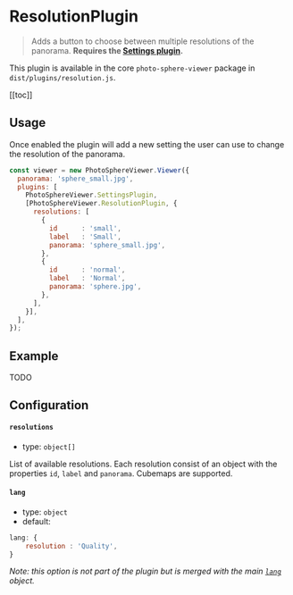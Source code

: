 # ResolutionPlugin

<ApiButton page="PSV.plugins.ResolutionPlugin.html"/>

> Adds a button to choose between multiple resolutions of the panorama. **Requires the [Settings plugin](./plugin-settings.md).**

This plugin is available in the core `photo-sphere-viewer` package in `dist/plugins/resolution.js`.

[[toc]]


## Usage

Once enabled the plugin will add a new setting the user can use to change the resolution of the panorama.

```js
const viewer = new PhotoSphereViewer.Viewer({
  panorama: 'sphere_small.jpg',
  plugins: [
    PhotoSphereViewer.SettingsPlugin,
    [PhotoSphereViewer.ResolutionPlugin, {
      resolutions: [
        {
          id      : 'small',
          label   : 'Small',
          panorama: 'sphere_small.jpg',
        },
        {
          id      : 'normal',
          label   : 'Normal',
          panorama: 'sphere.jpg',
        },
      ],
    }],
  ],
});
```


## Example

TODO


## Configuration

#### `resolutions`
- type: `object[]`

List of available resolutions. Each resolution consist of an object with the properties `id`, `label` and `panorama`.
Cubemaps are supported.

#### `lang`
- type: `object`
- default:
```js
lang: {
    resolution : 'Quality',
}
```

_Note: this option is not part of the plugin but is merged with the main [`lang`](../guide/config.md#lang) object._

